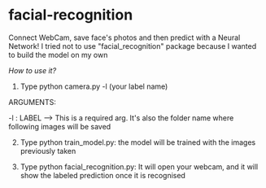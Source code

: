 # facial-recognition
Connect WebCam, save face's photos and then predict with a Neural Network!
I tried not to use "facial_recognition" package because I wanted to build the model on my own

*How to use it?*

1) Type python camera.py -l (your label name)

ARGUMENTS:

-l : LABEL --> This is a required arg. It's also the folder name where following images will be saved

2) Type python train_model.py: the model will be trained with the images previously taken

3) Type python facial_recognition.py: It will open your webcam, and it will show the labeled prediction once it is recognised
